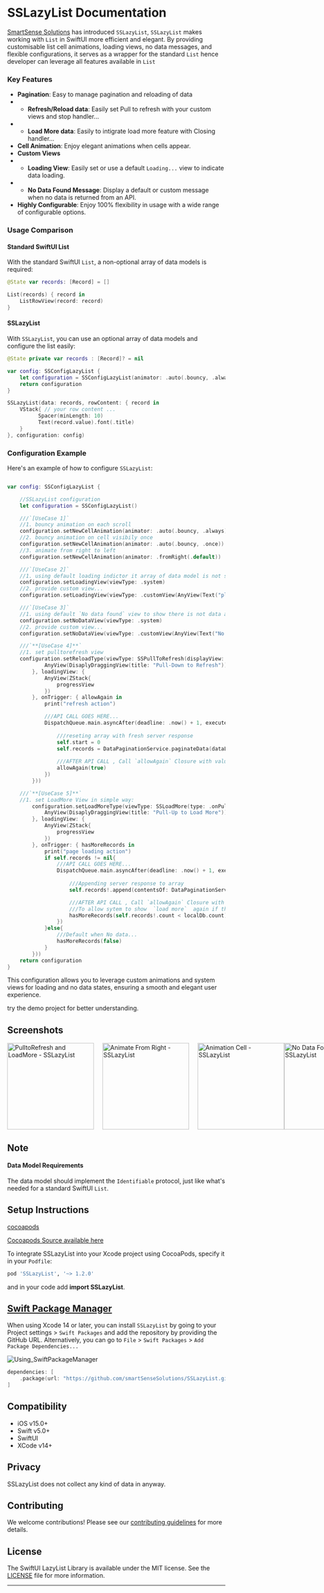 
# SSLazyList Documentation

[SmartSense Solutions](https://www.smartsensesolutions.com/) has introduced `SSLazyList`, `SSLazyList` makes working with `List` in SwiftUI more efficient and elegant. By providing customisable list cell animations, loading views, no data messages, and flexible configurations, it serves as a wrapper for the standard `List` hence developer can leverage all features available in `List`
 
### Key Features

- **Pagination**: Easy to manage pagination and reloading of data
- - **Refresh/Reload data**: Easily set Pull to refresh with your custom views and stop handler...
- - **Load More data**: Easily to intigrate load more feature with Closing handler...
- **Cell Animation**: Enjoy elegant animations when cells appear.
- **Custom Views**
- - **Loading View**: Easily set or use a default `Loading...` view to indicate data loading.
- - **No Data Found Message**: Display a default or custom message when no data is returned from an API.
- **Highly Configurable**: Enjoy 100% flexibility in usage with a wide range of configurable options.

### Usage Comparison

#### Standard SwiftUI List

With the standard SwiftUI `List`, a non-optional array of data models is required:

```swift
@State var records: [Record] = []

List(records) { record in
    ListRowView(record: record)
}
```

#### SSLazyList

With `SSLazyList`, you can use an optional array of data models and configure the list easily:

```swift
@State private var records : [Record]? = nil

var config: SSConfigLazyList {
    let configuration = SSConfigLazyList(animator: .auto(.bouncy, .always))
    return configuration
}

SSLazyList(data: records, rowContent: { record in
    VStack{ // your row content ...
          Spacer(minLength: 10)
          Text(record.value).font(.title)
    }
}, configuration: config)

```

### Configuration Example

Here's an example of how to configure `SSLazyList`:

```swift

var config: SSConfigLazyList {

    //SSLazyList configuration
    let configuration = SSConfigLazyList()

    ///`[UseCase 1]`
    //1. bouncy animation on each scroll
    configuration.setNewCellAnimation(animator: .auto(.bouncy, .always))
    //2. bouncy animation on cell visibily once
    configuration.setNewCellAnimation(animator: .auto(.bouncy, .once))
    //3. animate from right to left
    configuration.setNewCellAnimation(animator: .fromRight(.default))

    ///`[UseCase 2]`
    //1. using default loading indictor it array of data model is not set with API Response
    configuration.setLoadingView(viewType: .system)
    //2. provide custom view...
    configuration.setLoadingView(viewType: .customView(AnyView(Text("please wait..."))))

    ///`[UseCase 3]`
    //1. using default `No data found` view to show there is not data available aka blank array (eg. users = [])
    configuration.setNoDataView(viewType: .system)
    //2. provide custom view...
    configuration.setNoDataView(viewType: .customView(AnyView(Text("No user available."))))

    ///`**[UseCase 4]**`
    //1. set pulltorefresh view
    configuration.setReloadType(viewType: SSPullToRefresh(displayView: {
            AnyView(DisaplyDraggingView(title: "Pull-Down to Refresh"))
        }, loadingView: {
            AnyView(ZStack{
                progressView
            })
        }, onTrigger: { allowAgain in
            print("refresh action")

            ///API CALL GOES HERE...
            DispatchQueue.main.asyncAfter(deadline: .now() + 1, execute: {
                
                ///reseting array with fresh server response
                self.start = 0
                self.records = DataPaginationService.paginateData(dataList: localDb, start: start, length: length).data
                
                ///AFTER API CALL , Call `allowAgain` Closure with value `true` to allow sytem to show pulltoRefresh again
                allowAgain(true)
            })
        }))

    ///`**[UseCase 5]**`
    //1. set LoadMore View in simple way:
        configuration.setLoadMoreType(viewType: SSLoadMore(type: .onPullUp, displayView: {
            AnyView(DisaplyDraggingView(title: "Pull-Up to Load More"))
        }, loadingView: {
            AnyView(ZStack{
                progressView
            })
        }, onTrigger: { hasMoreRecords in
            print("page loading action")
            if self.records != nil{
                ///API CALL GOES HERE...
                DispatchQueue.main.asyncAfter(deadline: .now() + 1, execute: {
                   
                    ///Appending server response to array
                    self.records!.append(contentsOf: DataPaginationService.paginateData(dataList: localDb, start: start, length: length).data)

                    ///AFTER API CALL , Call `allowAgain` Closure with value `true`
                    ///To allow sytem to show  `load more`  again if there is More data available on server or in DB.
                    hasMoreRecords(self.records!.count < localDb.count)
                })
            }else{
                ///Default when No data...
                hasMoreRecords(false)
            }
        }))
    return configuration
}
```

This configuration allows you to leverage custom animations and system views for loading and no data states, ensuring a smooth and elegant user experience.

try the demo project for better understanding.

## Screenshots
<div style="display: flex; justify-content: space-between;">
     <img src="https://github.com/KalpeshJetaniSS/SSLazyList/assets/160708458/bf14e8d0-adfd-4cdc-9576-0724d4d7a3c2" alt="PulltoRefresh and LoadMore - SSLazyList" width="200" style="margin-right: 20px;" loop>
     <img src="https://github.com/KalpeshJetaniSS/SSLazyList/assets/160708458/e64458cc-9a11-4510-87dd-d0ee80d5a3b3" alt="Animate From Right - SSLazyList" width="200" style="margin-right: 20px;" loop>
     <img src="https://github.com/KalpeshJetaniSS/SSLazyList/assets/160708458/78b1d17a-84a7-47c5-8855-ff5f71f0c72a" alt="Animation Cell - SSLazyList" width="200" loop>
     <img src="https://github.com/KalpeshJetaniSS/SSLazyList/assets/160708458/95f2a014-1665-44fe-a2d1-8888d15481d9" alt="No Data Found - SSLazyList" width="200" style="margin-right: 20px;" loop>
</div>

## Note
#### Data Model Requirements

The data model should implement the `Identifiable` protocol, just like what's needed for a standard SwiftUI `List`.

## Setup Instructions

[cocoapods](https://cocoapods.org/pods/SSLazyList)

[Cocoapods Source available here](https://github.com/smartSenseSolutions/SSLazyList/tree/cocoapods)

To integrate SSLazyList into your Xcode project using CocoaPods, specify it in your `Podfile`:

```ruby
pod 'SSLazyList', '~> 1.2.0'
```

and in your code add **import SSLazyList**.


## [Swift Package Manager](https://swift.org/package-manager/)

When using Xcode 14 or later, you can install `SSLazyList` by going to your Project settings > `Swift Packages` and add the repository by providing the GitHub URL. Alternatively, you can go to `File` > `Swift Packages` > `Add Package Dependencies...`

![Using_SwiftPackageManager](https://github.com/smartSenseSolutions/SSLazyList/assets/160708458/3c9b41b9-2783-4f0e-b7da-89e9b5e77c92)

```swift
dependencies: [
    .package(url: "https://github.com/smartSenseSolutions/SSLazyList.git", .branch("main"))
]
```

## Compatibility

- iOS v15.0+
- Swift v5.0+
- SwiftUI 
- XCode v14+

## Privacy
SSLazyList does not collect any kind of data in anyway.


## Contributing

We welcome contributions! Please see our [contributing guidelines](./CONTRIBUTING.md) for more details.

## License

The SwiftUI LazyList Library is available under the MIT license. See the [LICENSE](./LICENSE) file for more information.

----------
